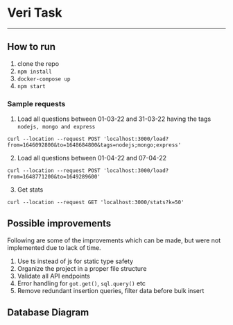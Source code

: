 # Veri Task

---

## How to run

1. clone the repo
2. `npm install`
3. `docker-compose up`
4. `npm start`

### Sample requests

1. Load all questions between 01-03-22 and 31-03-22 having the tags `nodejs, mongo and express`

```
curl --location --request POST 'localhost:3000/load?from=1646092800&to=1648684800&tags=nodejs;mongo;express'
```

2. Load all questions between 01-04-22 and 07-04-22

```
curl --location --request POST 'localhost:3000/load?from=1648771200&to=1649289600'
```

3. Get stats

```
curl --location --request GET 'localhost:3000/stats?k=50'
```

## Possible improvements

Following are some of the improvements which can be made, but were not implemented due to lack of time.

1. Use ts instead of js for static type safety
2. Organize the project in a proper file structure
3. Validate all API endpoints
4. Error handling for `got.get()`, `sql.query()` etc
5. Remove redundant insertion queries, filter data before bulk insert

## Database Diagram
